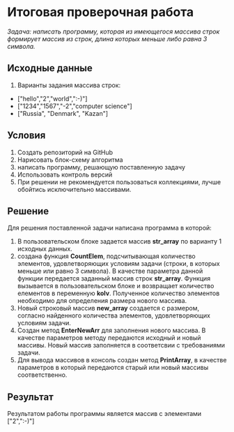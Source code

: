 # Итоговая проверочная работа
*Задача: написать программу, которая из имеющегося массива строк формирует массив из строк, длина которых меньше либо равна 3 символа.*

## Исходные данные
1. Варианты задания массива строк:
+ ["hello","2","world",":-)"]
+ ["1234","1567","-2","computer science"]
+ ["Russia", "Denmark", "Kazan"]

## Условия

1. Создать репозиторий на GitHub
2. Нарисовать блок-схему алгоритма
3. написать программу, решающую поставленную задачу
4. Использовать контроль версий
5. При решении не рекомендуется пользоваться коллекциями, лучше обойтись исключительно массивами.

## Решение 
Для решения поставленной задачи написана программа в которой:
1. В пользовательском блоке задается массив **str_array** по варианту 1 исходных данных.
2. создана функция **CountElem**, подсчитывающая количество элементов, удовлетворяющих условиям задачи (строки, в которых меньше или равно 3 символа). В качестве параметра данной функции передается заданный массив строк **str_array**. Функция вызывается в пользовательском блоке и возвращает количество елементов в переменную **kolv**. Полученное количество элементов необходимо для определения размера нового массива. 
3. Новый строковый массив **new_array** создается с размером, согласно найденного количества элементов, удовлетворяющих условиям задачи.
4. Создан метод **EnterNewArr** для заполнения нового массива. В качестве параметров методу передаются исходный и новый массивы. Новый массив заполняется в соответсвии с требованиями задачи.
5. Для вывода массивов в консоль создан метод **PrintArray**, в качестве параметров в который передаются старый или новый массивы соответственно.

## Результат
Результатом работы программы является массив с элементами ["2",":-)"]
